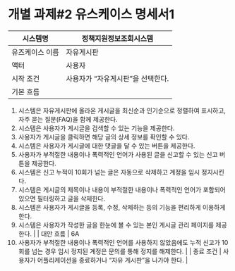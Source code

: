 # 개별 과제#2 유스케이스 명세서1

| 시스템명              | 정책지원정보조회시스템    |
|---------------------|--------------------------|
| 유즈케이스 이름      | 자유게시판               |
| 액터                | 사용자                   |
| 시작 조건           | 사용자가 “자유게시판”을 선택한다. |
| 기본 흐름           | 
1. 시스템은 자유게시판에 올라온 게시글을 최신순과 인기순으로 정렬하여 표시하고, 자주 묻는 질문(FAQ)을 함께 제공한다.
2. 시스템은 사용자가 게시글을 검색할 수 있는 기능을 제공한다.
3. 사용자가 게시글을 클릭하면 해당 글의 상세 정보를 확인할 수 있다.
4. 시스템은 사용자가 게시글에 대한 댓글을 달 수 있는 버튼을 제공한다.
5. 사용자가 부적절한 내용이나 폭력적인 언어가 사용된 글을 신고할 수 있는 신고 버튼을 제공한다.
6. 시스템은 신고 누적이 10회가 넘는 글은 자동으로 삭제하고 계정을 임시 정지시킨다.
7. 시스템은 게시글의 제목이나 내용이 부적절한 내용이나 폭력적인 언어가 포함되어 있으면 필터링하고 글을 삭제한다.
8. 시스템은 사용자가 게시글을 등록, 수정, 삭제하는 등의 기능을 편리하게 이용하게 한다.
9. 시스템은 사용자가 작성한 글을 한눈에 볼 수 있는 본인 게시글 관리 페이지를 제공한다. |
| 대안 흐름           | 
6A
1. 사용자가 부적절한 내용이나 폭력적인 언어를 사용하지 않았음에도 누적 신고가 10회를 넘는 경우 임시 정지된 계정은 문의를 통해 정지를 해제한다. |
| 종료 조건           | 사용자가 어플리케이션을 종료하거나 “자유 게시판”을 나가야 한다. |

